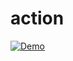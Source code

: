 # action

[![Demo](https://github.com/turelyk-arsen/action/actions/workflows/demo.yml/badge.svg)](https://github.com/turelyk-arsen/action/actions/workflows/demo.yml)
